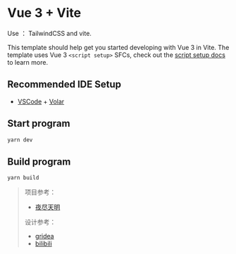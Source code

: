 # Vue 3 + Vite

Use ： TailwindCSS and vite.

This template should help get you started developing with Vue 3 in Vite. The template uses Vue 3 `<script setup>` SFCs, check out the [script setup docs](https://v3.vuejs.org/api/sfc-script-setup.html#sfc-script-setup) to learn more.

## Recommended IDE Setup

- [VSCode](https://code.visualstudio.com/) + [Volar](https://marketplace.visualstudio.com/items?itemName=johnsoncodehk.volar)

## Start program

```bash
yarn dev
```

## Build program

```bash
yarn build
```

> 项目参考：
>
> - [夜尽天明](https://github.com/biaochenxuying/blog-react)
>
> 设计参考：
>
> - [gridea](https://gridea-theme-walker.netlify.app/)
> - [bilibili](https://www.bilibili.com)
